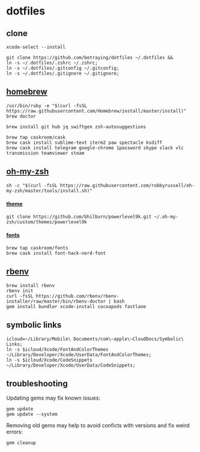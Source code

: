 # dotfiles

## clone
```shell
xcode-select --install
```
```shell
git clone https://github.com/betraying/dotfiles ~/.dotfiles &&
ln -s ~/.dotfiles/.zshrc ~/.zshrc;
ln -s ~/.dotfiles/.gitconfig ~/.gitconfig;
ln -s ~/.dotfiles/.gitignore ~/.gitignore;
```

## [homebrew](https://github.com/Homebrew/brew)
```shell
/usr/bin/ruby -e "$(curl -fsSL https://raw.githubusercontent.com/Homebrew/install/master/install)"
brew doctor
```

```shell
brew install git hub jq swiftgen zsh-autosuggestions

```

```shell
brew tap caskroom/cask
brew cask install sublime-text iterm2 paw spectacle ksdiff 
brew cask install telegram google-chrome 1password skype slack vlc transmission teamviewer steam
```

## [oh-my-zsh](https://github.com/robbyrussell/oh-my-zsh)
```shell
sh -c "$(curl -fsSL https://raw.githubusercontent.com/robbyrussell/oh-my-zsh/master/tools/install.sh)"
```

#### [theme](https://github.com/bhilburn/powerlevel9k)
```shell
git clone https://github.com/bhilburn/powerlevel9k.git ~/.oh-my-zsh/custom/themes/powerlevel9k
```
#### [fonts](https://github.com/ryanoasis/nerd-fonts)
```shell
brew tap caskroom/fonts
brew cask install font-hack-nerd-font
```

## [rbenv](https://github.com/rbenv/rbenv)
```shell
brew install rbenv
rbenv init
curl -fsSL https://github.com/rbenv/rbenv-installer/raw/master/bin/rbenv-doctor | bash
gem install bundler xcode-install cocoapods fastlane 
```

## symbolic links
```shell
icloud=~/Library/Mobile\ Documents/com\~apple\~CloudDocs/Symbolic\ Links;
ln -s $icloud/Xcode/FontAndColorThemes ~/Library/Developer/Xcode/UserData/FontAndColorThemes;
ln -s $icloud/Xcode/CodeSnippets ~/Library/Developer/Xcode/UserData/CodeSnippets;
```

## troubleshooting
Updating gems may fix known issues:
```
gem update
gem update --system
```
Removing old gems may help to avoid conficts with versions and fix weird errors:
```
gem cleanup
```
